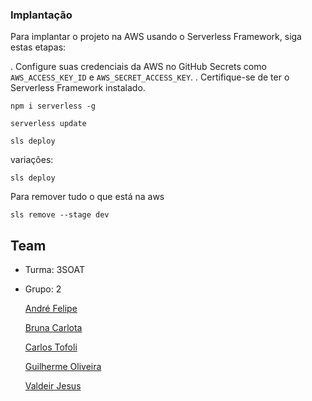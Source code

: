 ### Implantação

Para implantar o projeto na AWS usando o Serverless Framework, siga estas etapas:

. Configure suas credenciais da AWS no GitHub Secrets como `AWS_ACCESS_KEY_ID` e `AWS_SECRET_ACCESS_KEY`.
. Certifique-se de ter o Serverless Framework instalado.

```shell
npm i serverless -g
```

```shell
serverless update
```

```shell
sls deploy
```

variações:

```shell
sls deploy
```

Para remover tudo o que está na aws

```shell
sls remove --stage dev
```


## Team
 - Turma: 3SOAT
 - Grupo: 2

   [André Felipe](andrefelipegodoi@gmail.com)
   
   [Bruna Carlota](brunacarlota@gmail.com)

   [Carlos Tofoli](henrique.tofoli@hotmail.com)

   [Guilherme Oliveira](guilherme.oliveira182@yahoo.com.br)

   [Valdeir Jesus](valdeir_014@hotmail.com)
